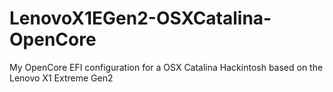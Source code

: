 # LenovoX1EGen2-OSXCatalina-OpenCore
My OpenCore EFI configuration for a OSX Catalina Hackintosh based on the Lenovo X1 Extreme Gen2
